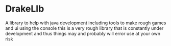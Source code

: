 # DrakeLIb
A library to help with java development including tools to make rough games and ui using the console
this is a very rough library that is constantly under development and thus things may and probably will error
use at your own risk
